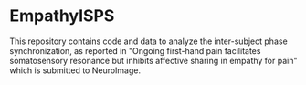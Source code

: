 # EmpathyISPS
This repository contains code and data to analyze the inter-subject phase synchronization, as reported in "Ongoing first-hand pain facilitates somatosensory resonance but inhibits affective sharing in empathy for pain" which is submitted to NeuroImage.

